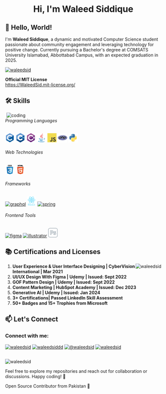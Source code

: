 <h1 align="center">Hi, I'm Waleed Siddique</h1>

## 👋 Hello, World!

I'm **Waleed Siddique**, a dynamic and motivated Computer Science student passionate about community engagement and leveraging technology for positive change. Currently pursuing a Bachelor's degree at COMSATS University Islamabad, Abbottabad Campus, with an expected graduation in 2025.



<p align="left"> <a href="https://github.com/ryo-ma/github-profile-trophy"><img src="https://github-profile-trophy.vercel.app/?username=waleedsid" alt="waleedsid" /></a> </p>



**Official MIT License**  
  https://WaleedSid.mit-license.org/





    
  
## 🛠️ Skills
 <img align="right" alt="coding" width="500"  src="https://images.squarespace-cdn.com/content/v1/5769fc401b631bab1addb2ab/1541580611624-TE64QGKRJG8SWAIUS7NS/ke17ZwdGBToddI8pDm48kPoswlzjSVMM-SxOp7CV59BZw-zPPgdn4jUwVcJE1ZvWQUxwkmyExglNqGp0IvTJZamWLI2zvYWH8K3-s_4yszcp2ryTI0HqTOaaUohrI8PI6FXy8c9PWtBlqAVlUS5izpdcIXDZqDYvprRqZ29Pw0o/coding-freak.gif"/>

<h6>
  Programming Languages 
</h6>
<a href="https://www.cprogramming.com/" target="_blank" rel="noreferrer"><img src="https://raw.githubusercontent.com/devicons/devicon/master/icons/c/c-original.svg" alt="c" title="C" width="30" height="30"/></a>
  <a href="https://www.w3schools.com/cpp/" target="_blank" rel="noreferrer"><img src="https://raw.githubusercontent.com/devicons/devicon/master/icons/cplusplus/cplusplus-original.svg" alt="cplusplus" title="C++" width="30" height="30"/></a>
  <a href="https://www.w3schools.com/cs/" target="_blank" rel="noreferrer"><img src="https://raw.githubusercontent.com/devicons/devicon/master/icons/csharp/csharp-original.svg" alt="csharp" title="C#" width="30" height="30"/></a>
  <a href="https://www.java.com" target="_blank" rel="noreferrer"><img src="https://raw.githubusercontent.com/devicons/devicon/master/icons/java/java-original.svg" alt="java" title="Java" width="30" height="30"/></a>
  <a href="https://developer.mozilla.org/en-US/docs/Web/JavaScript" target="_blank" rel="noreferrer"><img src="https://raw.githubusercontent.com/devicons/devicon/master/icons/javascript/javascript-original.svg" alt="javascript" title="JavaScript" width="30" height="30"/></a>
  <a href="https://www.php.net" target="_blank" rel="noreferrer"><img src="https://raw.githubusercontent.com/devicons/devicon/master/icons/php/php-original.svg" alt="php" title="PHP" width="30" height="30"/></a>
  <a href="https://www.python.org" target="_blank" rel="noreferrer"><img src="https://raw.githubusercontent.com/devicons/devicon/master/icons/python/python-original.svg" alt="python" title="Python" width="30" height="30"/></a>

<h6>Web Technologies </h6>  <a href="https://www.w3schools.com/css/" target="_blank" rel="noreferrer"><img src="https://raw.githubusercontent.com/devicons/devicon/master/icons/css3/css3-original-wordmark.svg" alt="css3" title="CSS3" width="30" height="30"/></a>
  <a href="https://www.w3schools.com/html/" target="_blank" rel="noreferrer"><img src="https://raw.githubusercontent.com/devicons/devicon/master/icons/html5/html5-original-wordmark.svg" alt="html5" title="HTML5" width="30" height="30"/></a>

<h6>Frameworks</h6>  <a href="https://graphql.org" target="_blank" rel="noreferrer"><img src="https://www.vectorlogo.zone/logos/graphql/graphql-icon.svg" alt="graphql" title="GraphQL" width="30" height="30"/></a>
  <a href="https://reactjs.org/" target="_blank" rel="noreferrer"><img src="https://raw.githubusercontent.com/devicons/devicon/master/icons/react/react-original-wordmark.svg" alt="react" title="React" width="30" height="30"/></a>
  <a href="https://spring.io/" target="_blank" rel="noreferrer"><img src="https://www.vectorlogo.zone/logos/springio/springio-icon.svg" alt="spring" title="Spring" width="30" height="30"/></a>

<h6>Frontend Tools</h6>  <a href="https://www.figma.com/" target="_blank" rel="noreferrer"><img src="https://www.vectorlogo.zone/logos/figma/figma-icon.svg" alt="figma" title="Figma" width="30" height="30"/></a>
  <a href="https://www.adobe.com/in/products/illustrator.html" target="_blank" rel="noreferrer"><img src="https://www.vectorlogo.zone/logos/adobe_illustrator/adobe_illustrator-icon.svg" alt="illustrator" title="Illustrator" width="30" height="30"/></a>
  <a href="https://www.photoshop.com/en" target="_blank" rel="noreferrer"><img src="https://raw.githubusercontent.com/devicons/devicon/master/icons/photoshop/photoshop-line.svg" alt="photoshop" title="Photoshop" width="30" height="30"/></a>

  </p>
  

    
## 📚 Certifications and Licenses
<p><img align="right"  src="https://github-readme-stats.vercel.app/api/top-langs?username=waleedsid&show_icons=true&locale=en&layout=compact" alt="waleedsid" /></p>

1. **User Experience & User Interface Designing | CyberVision International | Mar 2021**
2. **UI/UX Design With Figma | Udemy | Issued: Sept 2022**
3. **GOF Pattern Design | Udemy | Issued: Sept 2022**
4. **Content Marketing | HubSpot Academy | Issued: Dec 2023**
5. **Generative AI | Udemy | Issued: Jan 2024**
6. **3+ Certifications| Passed LinkedIn Skill Assessment**
7. **50+ Badges and 15+ Trophies from Microsoft**



## 📫 Let's Connect

<h3 align="left">Connect with me:</h3>
<p align="left">
<a href="https://linkedin.com/in/waleedsid" target="blank"><img align="center" src="https://raw.githubusercontent.com/rahuldkjain/github-profile-readme-generator/master/src/images/icons/Social/linked-in-alt.svg" alt="waleedsid" height="30" width="40" /></a>
<a href="https://instagram.com/waleed.siddd" target="blank"><img align="center" src="https://raw.githubusercontent.com/rahuldkjain/github-profile-readme-generator/master/src/images/icons/Social/instagram.svg" alt="waleedsiddd" height="30" width="40" /></a>
<a href="https://medium.com/@waleedsid" target="blank"><img align="center" src="https://raw.githubusercontent.com/rahuldkjain/github-profile-readme-generator/master/src/images/icons/Social/medium.svg" alt="@waleedsid" height="30" width="40" /></a>
<a href="https://discord.gg/waleedsid" target="blank"><img align="center" src="https://raw.githubusercontent.com/rahuldkjain/github-profile-readme-generator/master/src/images/icons/Social/discord.svg" alt="waleedsid" height="30" width="40" /></a>
</p>

## 

<p align="left"> <img src="https://komarev.com/ghpvc/?username=waleedsid&label=Profile%20views&color=0e75b6&style=flat" alt="waleedsid" /> </p>

Feel free to explore my repositories and reach out for collaboration or discussions. Happy coding! 🚀

Open Source Contributor from Pakistan 💚
